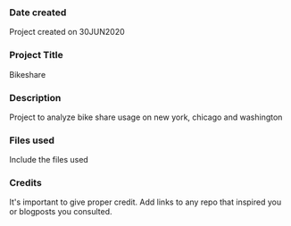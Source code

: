 ### Date created
Project created on 30JUN2020

### Project Title
Bikeshare

### Description
Project to analyze bike share usage on new york, chicago and washington

### Files used
Include the files used

### Credits
It's important to give proper credit. Add links to any repo that inspired you or blogposts you consulted.
